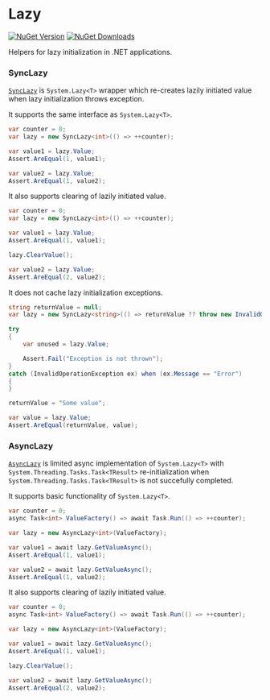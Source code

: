 # Lazy

[![NuGet Version](http://img.shields.io/nuget/v/Agero.Core.Lazy.svg?style=flat)](https://www.nuget.org/packages/Agero.Core.Lazy/) 
[![NuGet Downloads](http://img.shields.io/nuget/dt/Agero.Core.Lazy.svg?style=flat)](https://www.nuget.org/packages/Agero.Core.Lazy/)

Helpers for lazy initialization in .NET applications.

### SyncLazy
[`SyncLazy`](./Agero.Core.Lazy/SyncLazy.cs) is ```System.Lazy<T>``` wrapper which re-creates lazily initiated value when lazy initialization throws exception.   

It supports the same interface as ```System.Lazy<T>```.
```csharp
var counter = 0;
var lazy = new SyncLazy<int>(() => ++counter);

var value1 = lazy.Value;
Assert.AreEqual(1, value1);

var value2 = lazy.Value;
Assert.AreEqual(1, value2);
```
It also supports clearing of lazily initiated value.
```csharp
var counter = 0;
var lazy = new SyncLazy<int>(() => ++counter);

var value1 = lazy.Value;
Assert.AreEqual(1, value1);

lazy.ClearValue();

var value2 = lazy.Value;
Assert.AreEqual(2, value2);
```
It does not cache lazy initialization exceptions.
```csharp
string returnValue = null;
var lazy = new SyncLazy<string>(() => returnValue ?? throw new InvalidOperationException("Error"));

try
{
    var unused = lazy.Value;

    Assert.Fail("Exception is not thrown");
}
catch (InvalidOperationException ex) when (ex.Message == "Error")
{
}

returnValue = "Some value";

var value = lazy.Value;
Assert.AreEqual(returnValue, value);
```

### AsyncLazy
[`AsyncLazy`](./Agero.Core.Lazy/AsyncLazy.cs) is limited async implementation of ```System.Lazy<T>``` with ```System.Threading.Tasks.Task<TResult>``` re-initialization when ```System.Threading.Tasks.Task<TResult>``` is not succefully completed.

It supports basic functionality of ```System.Lazy<T>```.
```csharp
var counter = 0;
async Task<int> ValueFactory() => await Task.Run(() => ++counter);

var lazy = new AsyncLazy<int>(ValueFactory);

var value1 = await lazy.GetValueAsync();
Assert.AreEqual(1, value1);

var value2 = await lazy.GetValueAsync();
Assert.AreEqual(1, value2);
```
It also supports clearing of lazily initiated value.
```csharp
var counter = 0;
async Task<int> ValueFactory() => await Task.Run(() => ++counter);

var lazy = new AsyncLazy<int>(ValueFactory);

var value1 = await lazy.GetValueAsync();
Assert.AreEqual(1, value1);

lazy.ClearValue();

var value2 = await lazy.GetValueAsync();
Assert.AreEqual(2, value2);
```
